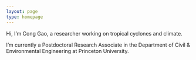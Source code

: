 ```yaml
---
layout: page
type: homepage
---
```


Hi, I’m Cong Gao, a researcher working on tropical cyclones and climate.

I’m currently a Postdoctoral Research Associate in the Department of Civil & Environmental Engineering at Princeton University.
